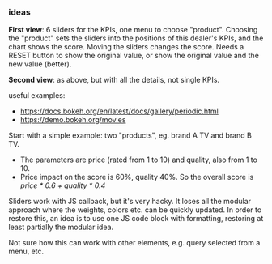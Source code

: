 ### ideas

__First view__: 6 sliders for the KPIs, one menu to choose "product". Choosing the "product" sets the sliders into the positions of this dealer's KPIs, and the chart shows the score.
Moving the sliders changes the score. Needs a RESET button to show the original value, or show the original value and the new value (better).

__Second view__: as above, but with all the details, not single KPIs.

useful examples: 
* https://docs.bokeh.org/en/latest/docs/gallery/periodic.html
* https://demo.bokeh.org/movies

Start with a simple example: two "products", eg. brand A TV and brand B TV. 
* The parameters are price (rated from 1 to 10) and quality, also from 1 to 10. 
* Price impact on the score is 60%, quality 40%. So the overall score is\
   _price * 0.6 + quality * 0.4_

Sliders work with JS callback, but it's very hacky. It loses all the modular approach where the weights, colors etc. can be quickly updated. 
In order to restore this, an idea is to use one JS code block with formatting, restoring at least partially the modular idea. 

Not sure how this can work with other elements, e.g. query selected from a menu, etc.

